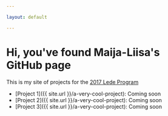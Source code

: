 ```yaml
---

layout: default

---
```


# Hi, you've found Maija-Liisa's GitHub page 

This is my site of projects for the [2017 Lede Program](http://ledeprogram.com)

* [Project 1]({{ site.url }}/a-very-cool-project): Coming soon
* [Project 2]({{ site.url }}/a-very-cool-project): Coming soon
* [Project 3]({{ site.url }}/a-very-cool-project): Coming soon

